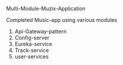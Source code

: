 Multi-Module-Muzix-Application

Completed Music-app using various modules
1) Api-Gateway-pattern
2) Config-server
3) Eureka-service
4) Track-service
5) user-services